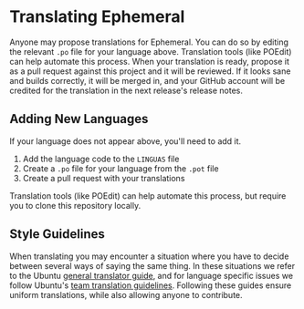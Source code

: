# Translating Ephemeral

Anyone may propose translations for Ephemeral. You can do so by editing the relevant `.po` file for your language above. Translation tools (like POEdit) can help automate this process. When your translation is ready, propose it as a pull request against this project and it will be reviewed. If it looks sane and builds correctly, it will be merged in, and your GitHub account will be credited for the translation in the next release's release notes.

## Adding New Languages

If your language does not appear above, you'll need to add it.

1. Add the language code to the `LINGUAS` file
2. Create a `.po` file for your language from the `.pot` file
3. Create a pull request with your translations

Translation tools (like POEdit) can help automate this process, but require you to clone this repository locally.

## Style Guidelines

When translating you may encounter a situation where you have to decide between several ways of saying the same thing. In these situations we refer to the Ubuntu [general translator guide](https://help.launchpad.net/Translations/Guide), and for language specific issues we follow Ubuntu's [team translation guidelines](https://translations.launchpad.net/+groups/ubuntu-translators). Following these guides ensure uniform translations, while also allowing anyone to contribute.
